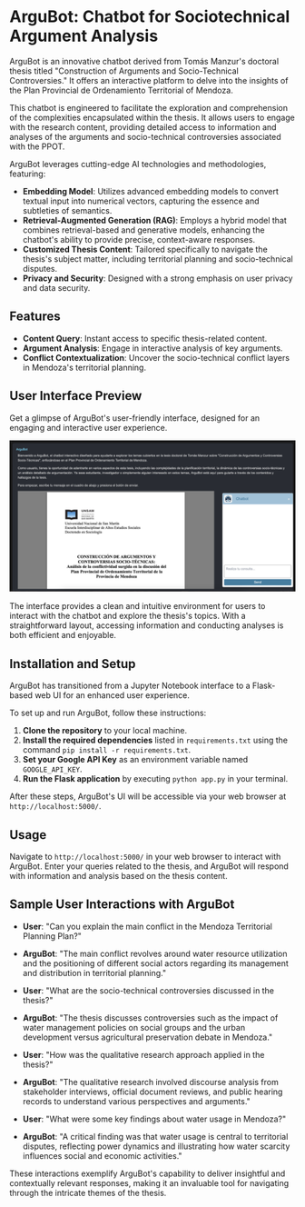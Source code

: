 # ArguBot: Chatbot for Sociotechnical Argument Analysis

ArguBot is an innovative chatbot derived from Tomás Manzur's doctoral thesis titled "Construction of Arguments and Socio-Technical Controversies." It offers an interactive platform to delve into the insights of the Plan Provincial de Ordenamiento Territorial of Mendoza.

This chatbot is engineered to facilitate the exploration and comprehension of the complexities encapsulated within the thesis. It allows users to engage with the research content, providing detailed access to information and analyses of the arguments and socio-technical controversies associated with the PPOT.

ArguBot leverages cutting-edge AI technologies and methodologies, featuring:

- **Embedding Model**: Utilizes advanced embedding models to convert textual input into numerical vectors, capturing the essence and subtleties of semantics.
- **Retrieval-Augmented Generation (RAG)**: Employs a hybrid model that combines retrieval-based and generative models, enhancing the chatbot's ability to provide precise, context-aware responses.
- **Customized Thesis Content**: Tailored specifically to navigate the thesis's subject matter, including territorial planning and socio-technical disputes.
- **Privacy and Security**: Designed with a strong emphasis on user privacy and data security.

## Features
- **Content Query**: Instant access to specific thesis-related content.
- **Argument Analysis**: Engage in interactive analysis of key arguments.
- **Conflict Contextualization**: Uncover the socio-technical conflict layers in Mendoza's territorial planning.

## User Interface Preview

Get a glimpse of ArguBot's user-friendly interface, designed for an engaging and interactive user experience.

![ArguBot User Interface](./src/static/argubot-ui.png)

The interface provides a clean and intuitive environment for users to interact with the chatbot and explore the thesis's topics. With a straightforward layout, accessing information and conducting analyses is both efficient and enjoyable.

## Installation and Setup
ArguBot has transitioned from a Jupyter Notebook interface to a Flask-based web UI for an enhanced user experience.

To set up and run ArguBot, follow these instructions:

1. **Clone the repository** to your local machine.
2. **Install the required dependencies** listed in `requirements.txt` using the command `pip install -r requirements.txt`.
3. **Set your Google API Key** as an environment variable named `GOOGLE_API_KEY`.
4. **Run the Flask application** by executing `python app.py` in your terminal.

After these steps, ArguBot's UI will be accessible via your web browser at `http://localhost:5000/`.

## Usage
Navigate to `http://localhost:5000/` in your web browser to interact with ArguBot. Enter your queries related to the thesis, and ArguBot will respond with information and analysis based on the thesis content.

## Sample User Interactions with ArguBot
- **User**: "Can you explain the main conflict in the Mendoza Territorial Planning Plan?"
- **ArguBot**: "The main conflict revolves around water resource utilization and the positioning of different social actors regarding its management and distribution in territorial planning."

- **User**: "What are the socio-technical controversies discussed in the thesis?"
- **ArguBot**: "The thesis discusses controversies such as the impact of water management policies on social groups and the urban development versus agricultural preservation debate in Mendoza."

- **User**: "How was the qualitative research approach applied in the thesis?"
- **ArguBot**: "The qualitative research involved discourse analysis from stakeholder interviews, official document reviews, and public hearing records to understand various perspectives and arguments."

- **User**: "What were some key findings about water usage in Mendoza?"
- **ArguBot**: "A critical finding was that water usage is central to territorial disputes, reflecting power dynamics and illustrating how water scarcity influences social and economic activities."

These interactions exemplify ArguBot's capability to deliver insightful and contextually relevant responses, making it an invaluable tool for navigating through the intricate themes of the thesis.
